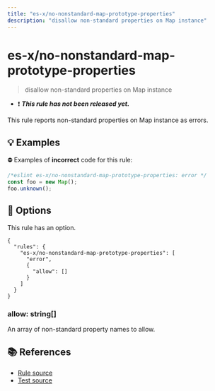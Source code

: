 ```yaml
---
title: "es-x/no-nonstandard-map-prototype-properties"
description: "disallow non-standard properties on Map instance"
---
```


# es-x/no-nonstandard-map-prototype-properties
> disallow non-standard properties on Map instance

- ❗ <badge text="This rule has not been released yet." vertical="middle" type="error"> ***This rule has not been released yet.*** </badge>

This rule reports non-standard properties on Map instance as errors.

## 💡 Examples

⛔ Examples of **incorrect** code for this rule:

<eslint-playground type="bad">

```js
/*eslint es-x/no-nonstandard-map-prototype-properties: error */
const foo = new Map();
foo.unknown();
```

</eslint-playground>

## 🔧 Options

This rule has an option.

```jsonc
{
  "rules": {
    "es-x/no-nonstandard-map-prototype-properties": [
      "error",
      {
        "allow": []
      }
    ]
  }
}
```

### allow: string[]

An array of non-standard property names to allow.

## 📚 References

- [Rule source](https://github.com/eslint-community/eslint-plugin-es-x/blob/master/lib/rules/no-nonstandard-map-prototype-properties.js)
- [Test source](https://github.com/eslint-community/eslint-plugin-es-x/blob/master/tests/lib/rules/no-nonstandard-map-prototype-properties.js)

